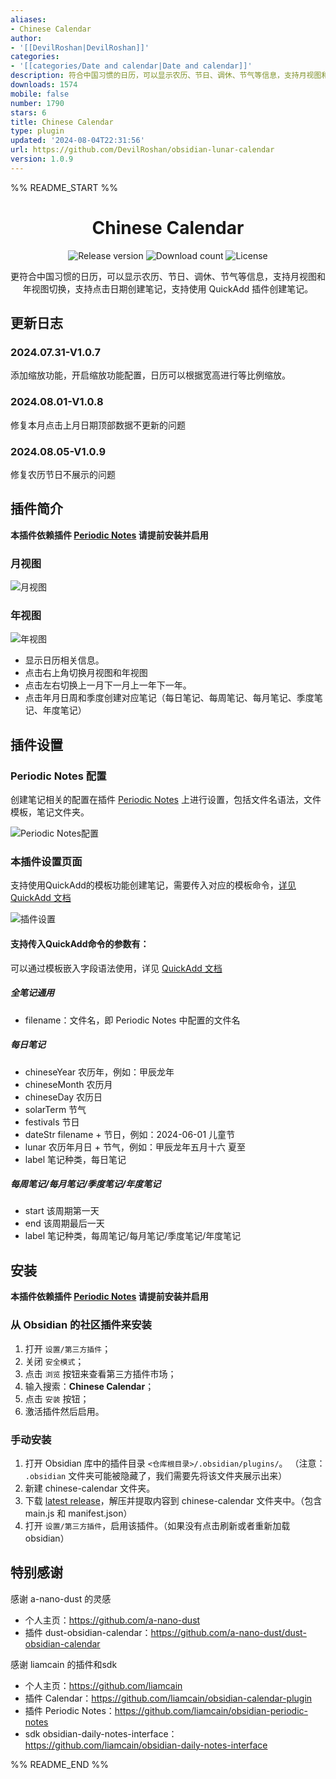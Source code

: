 ```yaml
---
aliases:
- Chinese Calendar
author:
- '[[DevilRoshan|DevilRoshan]]'
categories:
- '[[categories/Date and calendar|Date and calendar]]'
description: 符合中国习惯的日历，可以显示农历、节日、调休、节气等信息，支持月视图和年视图切换，支持点击日期创建笔记，支持使用QuickAdd插件创建笔记。
downloads: 1574
mobile: false
number: 1790
stars: 6
title: Chinese Calendar
type: plugin
updated: '2024-08-04T22:31:56'
url: https://github.com/DevilRoshan/obsidian-lunar-calendar
version: 1.0.9
---
```


%% README_START %%

<h1 align="center">Chinese Calendar</h1>

<p align="center">
    <img alt="Release version" src="https://img.shields.io/github/v/release/DevilRoshan/obsidian-lunar-calendar?style=for-the-badge">
    <img alt="Download count" src="https://img.shields.io/github/downloads/DevilRoshan/obsidian-lunar-calendar/total?style=for-the-badge">
    <img alt="License" src="https://img.shields.io/badge/license-MIT-blue.svg?style=for-the-badge">
</p>

<p align="center">
<span>更符合中国习惯的日历，可以显示农历、节日、调休、节气等信息，支持月视图和年视图切换，支持点击日期创建笔记，支持使用 QuickAdd 插件创建笔记。</span>
</p>

## 更新日志

### 2024.07.31-V1.0.7

添加缩放功能，开启缩放功能配置，日历可以根据宽高进行等比例缩放。

### 2024.08.01-V1.0.8

修复本月点击上月日期顶部数据不更新的问题

### 2024.08.05-V1.0.9

修复农历节日不展示的问题

## 插件简介

**本插件依赖插件 [Periodic Notes](obsidian://show-plugin?id=periodic-notes) 请提前安装并启用**

### 月视图

![月视图](https://raw.githubusercontent.com/DevilRoshan/obsidian-lunar-calendar/HEAD/image/overview-1.png)

### 年视图

![年视图](https://raw.githubusercontent.com/DevilRoshan/obsidian-lunar-calendar/HEAD/image/overview-2.png)

- 显示日历相关信息。
- 点击右上角切换月视图和年视图
- 点击左右切换上一月下一月上一年下一年。
- 点击年月日周和季度创建对应笔记（每日笔记、每周笔记、每月笔记、季度笔记、年度笔记）

## 插件设置

### Periodic Notes 配置

创建笔记相关的配置在插件 [Periodic Notes](obsidian://show-plugin?id=periodic-notes) 上进行设置，包括文件名语法，文件模板，笔记文件夹。

![Periodic Notes配置](https://raw.githubusercontent.com/DevilRoshan/obsidian-lunar-calendar/HEAD/image/setting-1.png)

### 本插件设置页面

支持使用QuickAdd的模板功能创建笔记，需要传入对应的模板命令，[详见 QuickAdd 文档](https://quickadd.obsidian.guide/docs/QuickAddAPI#executechoicechoicename-string-variables-key-string-any-promise)

![插件设置](https://raw.githubusercontent.com/DevilRoshan/obsidian-lunar-calendar/HEAD/image/setting-2.png)

#### 支持传入QuickAdd命令的参数有：

可以通过模板嵌入字段语法使用，详见 [QuickAdd 文档](https://quickadd.obsidian.guide/docs/FormatSyntax)

##### 全笔记通用

- filename：文件名，即 Periodic Notes 中配置的文件名

##### 每日笔记

- chineseYear 农历年，例如：甲辰龙年
- chineseMonth 农历月
- chineseDay 农历日
- solarTerm 节气
- festivals 节日
- dateStr filename + 节日，例如：2024-06-01 儿童节
- lunar 农历年月日 + 节气，例如：甲辰龙年五月十六 夏至
- label 笔记种类，每日笔记

##### 每周笔记/每月笔记/季度笔记/年度笔记

- start 该周期第一天
- end 该周期最后一天
- label 笔记种类，每周笔记/每月笔记/季度笔记/年度笔记

## 安装

**本插件依赖插件 [Periodic Notes](obsidian://show-plugin?id=periodic-notes)  请提前安装并启用**

### 从 Obsidian 的社区插件来安装

1. 打开 `设置/第三方插件`；
2. 关闭 `安全模式`；
3. 点击 `浏览` 按钮来查看第三方插件市场；
4. 输入搜索：**Chinese Calendar**；
5. 点击 `安装` 按钮；
6. 激活插件然后启用。

### 手动安装

1. 打开 Obsidian 库中的插件目录 `<仓库根目录>/.obsidian/plugins/`。 （注意： `.obsidian` 文件夹可能被隐藏了，我们需要先将该文件夹展示出来）
2. 新建 chinese-calendar 文件夹。
2. 下载 [latest release](https://github.com/DevilRoshan/obsidian-lunar-calendar/releases/latest)，解压并提取内容到 chinese-calendar 文件夹中。（包含 main.js 和 manifest.json）
3. 打开 `设置/第三方插件`，启用该插件。（如果没有点击刷新或者重新加载obsidian）

## 特别感谢

感谢 a-nano-dust 的灵感

- 个人主页：https://github.com/a-nano-dust 
- 插件 dust-obsidian-calendar：https://github.com/a-nano-dust/dust-obsidian-calendar

感谢 liamcain 的插件和sdk

- 个人主页：https://github.com/liamcain
- 插件 Calendar：https://github.com/liamcain/obsidian-calendar-plugin
- 插件 Periodic Notes：https://github.com/liamcain/obsidian-periodic-notes
- sdk obsidian-daily-notes-interface：https://github.com/liamcain/obsidian-daily-notes-interface





%% README_END %%